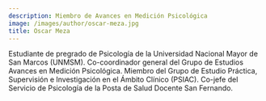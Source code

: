 ```yaml
---
description: Miembro de Avances en Medición Psicológica
image: /images/author/oscar-meza.jpg
title: Oscar Meza
---
```


Estudiante de pregrado de Psicología de la Universidad Nacional Mayor de San Marcos (UNMSM). Co-coordinador general del Grupo de Estudios Avances en Medición Psicológica. Miembro del Grupo de Estudio Práctica, Supervisión e Investigación en el Ámbito Clínico (PSIAC). Co-jefe del Servicio de Psicología de la Posta de Salud Docente San Fernando.